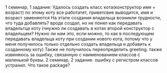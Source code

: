 1 семинар, 1 задание:
Удалось создать класс кота(конструктор имя + возраст)
по этому коту все работатет, приветсвие выводится, имя и возраст заменяются
На этапе создания владельца возникли трудности, что туда добавлять? 
вроде создал, но не понял как передавать владельтца коту (чнужно ли создавать в котах второй конструктор с владельцем? Нужно ли нам это, если можно, то как в последующем передавать владельца коту при создании нового кота, потому что у меня получилось только отдельно создать владельца и добавить к созданному коту)
Также не получилось переопределить greeting. 
также извиняюсь за ошибку, связанную с наименованием классов с маленькой буквы.
2 семинар, 2 задание.
ошибку с регистром классов устранил.
Что такое package?

